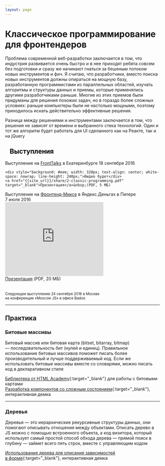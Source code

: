 ```yaml
---
layout: page
---
```


<h1>Классическое программирование для&nbsp;фронтендеров</h1>

Проблема современной веб-разработки заключается в том, что индустрия развивается очень быстро и в нее приходят ребята совсем без подготовки и сразу же начинают гнаться за бешеным потоком новых инструментов и фич. Я считаю, что разработчики, вместо поиска новых инструментов должны опираться на мощную базу, разработанную программистами из параллельных областей, изучать алгоритмы и структуры данных и приемы, которые применялись другими разработчиками раньше. Многие из этих приемов были придуманы для решения похожих задач, но в гораздо более сложных условиях: раньше компьютеры были не настолько мощными, поэтому приходилось искать действительно эффективные решения.

Разница между решениями и инструментами заключается в том, что решения не зависят от времени и выбранного стека технологий. Один и тот же алгоритм будет работать для UI сделанного как на Реакте, так и на jQuery

<div class="col-wrapper" style="padding-bottom: 20px;">
  <h2 style="padding-left: 15px; color: #000">Выступления</h2>

  <div class="col col-1">
    Выступление на <a href="https://events.yandex.ru/events/yagosti/17-18-september-2016/">FrontTalks</a> в&nbsp;Екатеринбурге <nobr>18 сентября 2016</nobr>

    <div style="background: #eee; width: 320px; text-align: center; white-space: nowrap; line-height: 240px;">Видео будет</div>
    <a href="{{site_url}}/share/2-classic-programming.pdf" target="_blank">Презентация</a>&nbsp;(PDF, 5 МБ)
  </div>

  <div class="col col-2">
    Выступление на <a href="https://events.yandex.ru/events/meetings/7-july-2016/">Фронтенд-Миксе</a> <nobr>в Яндекс.Деньгах</nobr> в&nbsp;Питере <nobr>7 июля 2016</nobr><br>
    <iframe width="320" height="240" src="https://www.youtube.com/embed/5H923I_Cj3k" frameborder="0" allowfullscreen></iframe><br>
    <a href="{{site_url}}/share/classic-programming-for-frontenders.pdf" target="_blank">Презентация</a>&nbsp;(PDF, 20 МБ)
  </div>
</div>

<p><small>Следующее выступление <nobr>24 сентября 2016</nobr> в&nbsp;Москве<br>на&nbsp;конференции «Moscow&nbsp;JS» в&nbsp;офисе Badoo</small></p>

<hr>

## Практика

### Битовые массивы
Битовый массив или битовая карта (bitset, bitarray, bitmap) — последовательность бит (нулей и единиц). Правильное использование битовых массивов поможет писать более производительный и лучше поддерживаемый код. Если же использовать битовые массивы вместе со словарями, можно писать код в декларативном стиле

[Библиотека от HTML Academy](https://github.com/htmlacademy/bitset.js/){:target="_blank"} для работы с битовыми картами<br>
[Разработка компонентов со сложным состоянием]({{site_url}}/trees/bitmasks-example/){:target="_blank"}, интерактивная демка

----

### Деревья
Деревья — это иерархические рекурсивные структуры данных, они помогают описывать отношения между объектами. Описать дерево в JS можно с помощью встроенного объекта, а код визитора, который использует самый простой способ обхода дерева — прямой поиск в глубину — займет всего пять строк, вместе с управляющим кодом

[Использование дерева для описания зависимостей в форме]({{site_url}}/trees/example/){:target="_blank"}, интерактивная демка
